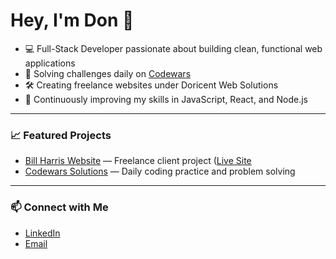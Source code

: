 # Hey, I'm Don 👋

- 💻 Full-Stack Developer passionate about building clean, functional web applications
- 🚀 Solving challenges daily on [Codewars](https://github.com/Don-Doricent/codewars-solutions)
- 🛠️ Creating freelance websites under Doricent Web Solutions
- 🌱 Continuously improving my skills in JavaScript, React, and Node.js

---

### 📈 Featured Projects
- [Bill Harris Website](https://github.com/Don-Doricent/Bill-Harris-Website) — Freelance client project ([Live Site](https://billharrisart.com)
- [Codewars Solutions](https://github.com/Don-Doricent/codewars-solutions) — Daily coding practice and problem solving

---

### 📫 Connect with Me
- [LinkedIn](https://www.linkedin.com/in/donald-doricent/)
- [Email](mailto:ddoricent97@gmail.com)
